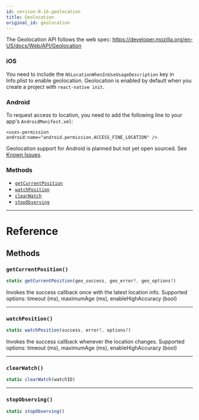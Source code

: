 ```yaml
---
id: version-0.16-geolocation
title: Geolocation
original_id: geolocation
---
```


The Geolocation API follows the web spec:
https://developer.mozilla.org/en-US/docs/Web/API/Geolocation

### iOS
You need to include the `NSLocationWhenInUseUsageDescription` key
in Info.plist to enable geolocation. Geolocation is enabled by default
when you create a project with `react-native init`.

### Android
To request access to location, you need to add the following line to your
app's `AndroidManifest.xml`:

`<uses-permission android:name="android.permission.ACCESS_FINE_LOCATION" />`

Geolocation support for Android is planned but not yet open sourced. See
[Known Issues](http://facebook.github.io/react-native/known-issues.md#missing-modules-and-native-views).



### Methods

- [`getCurrentPosition`](geolocation.md#getcurrentposition)
- [`watchPosition`](geolocation.md#watchposition)
- [`clearWatch`](geolocation.md#clearwatch)
- [`stopObserving`](geolocation.md#stopobserving)




---

# Reference

## Methods

### `getCurrentPosition()`

```javascript
static getCurrentPosition(geo_success, geo_error?, geo_options?)
```


Invokes the success callback once with the latest location info.  Supported
options: timeout (ms), maximumAge (ms), enableHighAccuracy (bool)




---

### `watchPosition()`

```javascript
static watchPosition(success, error?, options?)
```


Invokes the success callback whenever the location changes.  Supported
options: timeout (ms), maximumAge (ms), enableHighAccuracy (bool)




---

### `clearWatch()`

```javascript
static clearWatch(watchID)
```



---

### `stopObserving()`

```javascript
static stopObserving()
```



